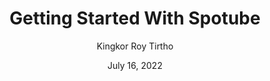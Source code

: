 ---
title: Getting Started With Spotube
cover_image: https://github.com/KRTirtho/spotube/raw/master/assets/spotube-screenshot.jpg
date: "July 16, 2022"
author: Kingkor Roy Tirtho
author_avatar_url: https://avatars.githubusercontent.com/u/61944859?v=4
tags:
  - getting-started
  - spotube
summary: You installed Spotube, don't know what to do now? Then don't worry we Gotchu covered here. We'll guide you through the basics of using Spotube & how you can use it to enrich your daily life with music.
---